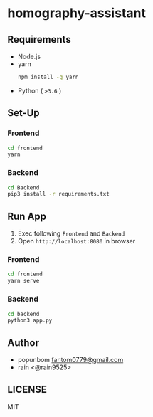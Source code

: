 # homography-assistant


## Requirements

- Node.js
- yarn
  ```bash
  npm install -g yarn
  ```
- Python ( `>3.6` )

## Set-Up

### Frontend
```bash
cd frontend
yarn 
```

### Backend
```bash
cd Backend
pip3 install -r requirements.txt
```

## Run App

1. Exec following `Frontend` and `Backend`
2. Open `http://localhost:8080` in browser

### Frontend
```bash
cd frontend
yarn serve
```

### Backend
```bash
cd backend
python3 app.py
```

## Author
- popunbom <fantom0779@gmail.com>
- rain <@rain9525>

## LICENSE

MIT
